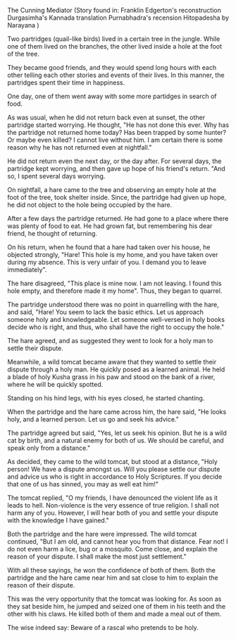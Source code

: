 The Cunning Mediator
(Story found in: 		Franklin Edgerton's reconstruction		Durgasimha's Kannada translation		Purnabhadra's recension		Hitopadesha by Narayana	)

Two partridges (quail-like birds) lived in a certain tree in the jungle. While one of them lived on the branches, the other lived inside a hole at the foot of the tree.

They became good friends, and they would spend long hours with each other telling each other stories and events of their lives. In this manner, the partridges spent their time in happiness.



One day, one of them went away with some more partidges in search of food.

As was usual, when he did not return back even at sunset, the other partridge started worrying. He thought, "He has not done this ever. Why has the partridge not returned home today? Has been trapped by some hunter? Or maybe even killed? I cannot live without him. I am certain there is some reason why he has not returned even at nightfall."

He did not return even the next day, or the day after. For several days, the partridge kept worrying, and then gave up hope of his friend's return. "And so, I spent several days worrying.

On nightfall, a hare came to the tree and observing an empty hole at the foot of the tree, took shelter inside. Since, the partridge had given up hope, he did not object to the hole being occupied by the hare.

After a few days the partridge returned. He had gone to a place where there was plenty of food to eat. He had grown fat, but remembering his dear friend, he thought of returning.

On his return, when he found that a hare had taken over his house, he objected strongly, "Hare! This hole is my home, and you have taken over during my absence. This is very unfair of you. I demand you to leave immediately".

The hare disagreed, "This place is mine now. I am not leaving. I found this hole empty, and therefore made it my home". Thus, they began to quarrel.

The partridge understood there was no point in quarrelling with the hare, and said, "Hare! You seem to lack the basic ethics. Let us approach someone holy and knowledgeable. Let someone well-versed in holy books decide who is right, and thus, who shall have the right to occupy the hole."

The hare agreed, and as suggested they went to look for a holy man to settle their dispute.

Meanwhile, a wild tomcat became aware that they wanted to settle their dispute through a holy man. He quickly posed as a learned animal. He held a blade of holy Kusha grass in his paw and stood on the bank of a river, where he will be quickly spotted.

Standing on his hind legs, with his eyes closed, he started chanting.



When the partridge and the hare came across him, the hare said, "He looks holy, and a learned person. Let us go and seek his advice."

The partridge agreed but said, "Yes, let us seek his opinion. But he is a wild cat by birth, and a natural enemy for both of us. We should be careful, and speak only from a distance."

As decided, they came to the wild tomcat, but stood at a distance, "Holy person! We have a dispute amongst us. Will you please settle our dispute and advice us who is right in accordance to Holy Scriptures. If you decide that one of us has sinned, you may as well eat him!"

The tomcat replied, "O my friends, I have denounced the violent life as it leads to hell. Non-violence is the very essence of true religion. I shall not harm any of you. However, I will hear both of you and settle your dispute with the knowledge I have gained."

Both the partridge and the hare were impressed. The wild tomcat continued, "But I am old, and cannot hear you from that distance. Fear not! I do not even harm a lice, bug or a mosquito. Come close, and explain the reason of your dispute. I shall make the most just settlement."

With all these sayings, he won the confidence of both of them. Both the partridge and the hare came near him and sat close to him to explain the reason of their dispute.

This was the very opportunity that the tomcat was looking for. As soon as they sat beside him, he jumped and seized one of them in his teeth and the other with his claws. He killed both of them and made a meal out of them.

The wise indeed say:
Beware of a rascal who pretends to be holy.
